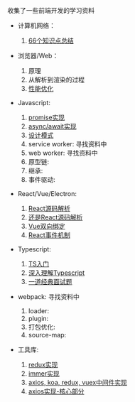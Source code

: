 收集了一些前端开发的学习资料

- 计算机网络：
  1. [66个知识点总结](https://juejin.im/post/5ee27de06fb9a047f7131eb2)

- 浏览器/Web：
  1. 原理
  2. 从解析到渲染的过程
  3. [性能优化](https://juejin.im/post/5a6941e1f265da3e33048429)

- Javascript:
  1. [promise实现](https://juejin.im/post/5b83cb5ae51d4538cc3ec354)
  2. [async/await实现](https://juejin.im/post/5e79e841f265da5726612b6e)
  3. [设计模式](https://juejin.im/entry/58c280b1da2f600d8725b887)
  4. service worker: 寻找资料中
  5. web worker: 寻找资料中
  6. 原型链:
  7. 继承:
  8. 事件驱动:

- React/Vue/Electron:
  1. [React源码解析](https://react.jokcy.me/)
  2. [还是React源码解析](https://react.iamkasong.com/)
  3. [Vue双向绑定](https://juejin.im/entry/5923973da22b9d005893805a)
  4. [React事件机制](https://juejin.im/post/5bd32493f265da0ae472cc8e)
  
- Typescript:
  1. [TS入门](https://juejin.im/post/5edd8ad8f265da76fc45362c)
  2. [深入理解Typescript](https://jkchao.github.io/typescript-book-chinese/#why)
  3. [一道经典面试题](https://www.sweetalkos.com/post/127)
  
- webpack: 寻找资料中
  1. loader: 
  2. plugin: 
  3. 打包优化:
  4. source-map: 

- 工具库:
  1. [redux实现](https://juejin.im/post/5c00cc19f265da612859d9d3)
  2. [immer实现](https://juejin.im/entry/5a7949fd51882528b63fdbde)
  3. [axios, koa, redux, vuex中间件实现](https://juejin.im/post/5e13ea6a6fb9a0482b297e8e)
  4. [axios实现-核心部分](https://juejin.im/post/5e6b448651882549003d314a)
